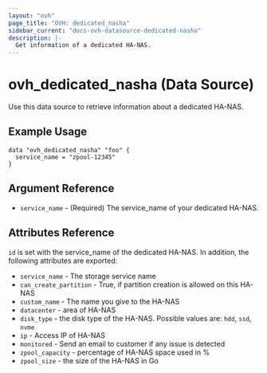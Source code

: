 ```yaml
---
layout: "ovh"
page_title: "OVH: dedicated_nasha"
sidebar_current: "docs-ovh-datasource-dedicated-nasha"
description: |-
  Get information of a dedicated HA-NAS.
---
```


# ovh_dedicated_nasha (Data Source)

Use this data source to retrieve information about a dedicated HA-NAS.

## Example Usage

```hcl
data "ovh_dedicated_nasha" "foo" {
  service_name = "zpool-12345"
}
```

## Argument Reference

* `service_name` - (Required) The service_name of your dedicated HA-NAS.

## Attributes Reference

`id` is set with the service_name of the dedicated HA-NAS.
In addition, the following attributes are exported:

* `service_name` - The storage service name
* `can_create_partition` - True, if partition creation is allowed on this HA-NAS
* `custom_name` - The name you give to the HA-NAS
* `datacenter` - area of HA-NAS
* `disk_type` - the disk type of the HA-NAS. Possible values are: `hdd`, `ssd`, `nvme`
* `ip` - Access IP of HA-NAS
* `monitored` - Send an email to customer if any issue is detected
* `zpool_capacity` - percentage of HA-NAS space used in %
* `zpool_size` - the size of the HA-NAS in Go